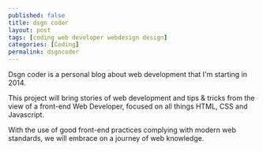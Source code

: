 ```yaml
---
published: false
title: dsgn coder
layout: post
tags: [coding web developer webdesign design]
categories: [Coding]
permalink: dsgncoder
---
```

Dsgn coder is a personal blog about web development that I'm starting in 2014.

This project will bring stories of web development and tips & tricks from the view of a front-end Web Developer, focused on all things HTML, CSS and Javascript.

With the use of good front-end practices complying with modern web standards, we will embrace on a journey of web knowledge.